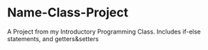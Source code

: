 # Name-Class-Project
A Project from my Introductory Programming Class. Includes if-else statements, and getters&amp;setters
